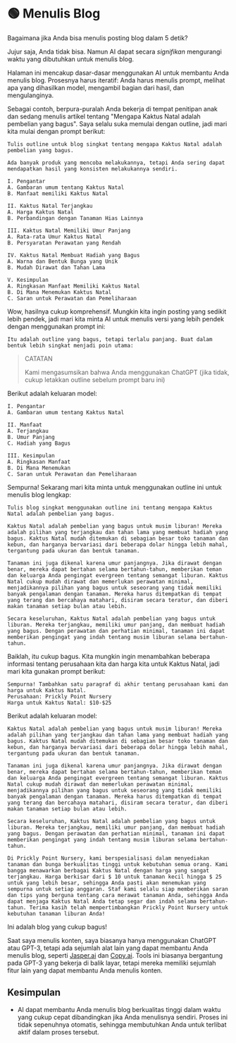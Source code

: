 # 🟢 Menulis Blog

Bagaimana jika Anda bisa menulis posting blog dalam 5 detik?

Jujur saja, Anda tidak bisa. Namun AI dapat secara *signifikan* mengurangi waktu yang dibutuhkan untuk menulis blog.

Halaman ini mencakup dasar-dasar menggunakan AI untuk membantu Anda menulis blog. Prosesnya harus iteratif: Anda harus menulis prompt, melihat apa yang dihasilkan model, mengambil bagian dari hasil, dan mengulanginya.

Sebagai contoh, berpura-puralah Anda bekerja di tempat penitipan anak dan sedang menulis artikel tentang "Mengapa Kaktus Natal adalah pembelian yang bagus". Saya selalu suka memulai dengan outline, jadi mari kita mulai dengan prompt berikut:

```
Tulis outline untuk blog singkat tentang mengapa Kaktus Natal adalah pembelian yang bagus.

Ada banyak produk yang mencoba melakukannya, tetapi Anda sering dapat mendapatkan hasil yang konsisten melakukannya sendiri.

I. Pengantar
A. Gambaran umum tentang Kaktus Natal
B. Manfaat memiliki Kaktus Natal

II. Kaktus Natal Terjangkau
A. Harga Kaktus Natal
B. Perbandingan dengan Tanaman Hias Lainnya

III. Kaktus Natal Memiliki Umur Panjang
A. Rata-rata Umur Kaktus Natal
B. Persyaratan Perawatan yang Rendah

IV. Kaktus Natal Membuat Hadiah yang Bagus
A. Warna dan Bentuk Bunga yang Unik
B. Mudah Dirawat dan Tahan Lama

V. Kesimpulan
A. Ringkasan Manfaat Memiliki Kaktus Natal
B. Di Mana Menemukan Kaktus Natal
C. Saran untuk Perawatan dan Pemeliharaan
```

Wow, hasilnya cukup komprehensif. Mungkin kita ingin posting yang sedikit lebih pendek, jadi mari kita minta AI untuk menulis versi yang lebih pendek dengan menggunakan prompt ini:

```
Itu adalah outline yang bagus, tetapi terlalu panjang. Buat dalam bentuk lebih singkat menjadi poin utama:
```

> CATATAN
> 
> 
> Kami mengasumsikan bahwa Anda menggunakan ChatGPT (jika tidak, cukup letakkan outline sebelum prompt baru ini)
> 

Berikut adalah keluaran model:

```
I. Pengantar
A. Gambaran umum tentang Kaktus Natal

II. Manfaat
A. Terjangkau
B. Umur Panjang
C. Hadiah yang Bagus

III. Kesimpulan
A. Ringkasan Manfaat
B. Di Mana Menemukan
C. Saran untuk Perawatan dan Pemeliharaan
```

Sempurna! Sekarang mari kita minta untuk menggunakan outline ini untuk menulis blog lengkap:

```
Tulis blog singkat menggunakan outline ini tentang mengapa Kaktus Natal adalah pembelian yang bagus.

Kaktus Natal adalah pembelian yang bagus untuk musim liburan! Mereka adalah pilihan yang terjangkau dan tahan lama yang membuat hadiah yang bagus. Kaktus Natal mudah ditemukan di sebagian besar toko tanaman dan kebun, dan harganya bervariasi dari beberapa dolar hingga lebih mahal, tergantung pada ukuran dan bentuk tanaman.

Tanaman ini juga dikenal karena umur panjangnya. Jika dirawat dengan benar, mereka dapat bertahan selama bertahun-tahun, memberikan teman dan keluarga Anda pengingat evergreen tentang semangat liburan. Kaktus Natal cukup mudah dirawat dan memerlukan perawatan minimal, menjadikannya pilihan yang bagus untuk seseorang yang tidak memiliki banyak pengalaman dengan tanaman. Mereka harus ditempatkan di tempat yang terang dan bercahaya matahari, disiram secara teratur, dan diberi makan tanaman setiap bulan atau lebih.

Secara keseluruhan, Kaktus Natal adalah pembelian yang bagus untuk liburan. Mereka terjangkau, memiliki umur panjang, dan membuat hadiah yang bagus. Dengan perawatan dan perhatian minimal, tanaman ini dapat memberikan pengingat yang indah tentang musim liburan selama bertahun-tahun.
```

Baiklah, itu cukup bagus. Kita mungkin ingin menambahkan beberapa informasi tentang perusahaan kita dan harga kita untuk Kaktus Natal, jadi mari kita gunakan prompt berikut:

```
Sempurna! Tambahkan satu paragraf di akhir tentang perusahaan kami dan harga untuk Kaktus Natal.
Perusahaan: Prickly Point Nursery
Harga untuk Kaktus Natal: $10-$25
```

Berikut adalah keluaran model:

```
Kaktus Natal adalah pembelian yang bagus untuk musim liburan! Mereka adalah pilihan yang terjangkau dan tahan lama yang membuat hadiah yang bagus. Kaktus Natal mudah ditemukan di sebagian besar toko tanaman dan kebun, dan harganya bervariasi dari beberapa dolar hingga lebih mahal, tergantung pada ukuran dan bentuk tanaman.

Tanaman ini juga dikenal karena umur panjangnya. Jika dirawat dengan benar, mereka dapat bertahan selama bertahun-tahun, memberikan teman dan keluarga Anda pengingat evergreen tentang semangat liburan. Kaktus Natal cukup mudah dirawat dan memerlukan perawatan minimal, menjadikannya pilihan yang bagus untuk seseorang yang tidak memiliki banyak pengalaman dengan tanaman. Mereka harus ditempatkan di tempat yang terang dan bercahaya matahari, disiram secara teratur, dan diberi makan tanaman setiap bulan atau lebih.

Secara keseluruhan, Kaktus Natal adalah pembelian yang bagus untuk liburan. Mereka terjangkau, memiliki umur panjang, dan membuat hadiah yang bagus. Dengan perawatan dan perhatian minimal, tanaman ini dapat memberikan pengingat yang indah tentang musim liburan selama bertahun-tahun.

Di Prickly Point Nursery, kami berspesialisasi dalam menyediakan tanaman dan bunga berkualitas tinggi untuk kebutuhan semua orang. Kami bangga menawarkan berbagai Kaktus Natal dengan harga yang sangat terjangkau. Harga berkisar dari $ 10 untuk tanaman kecil hingga $ 25 untuk yang lebih besar, sehingga Anda pasti akan menemukan yang sempurna untuk setiap anggaran. Staf kami selalu siap memberikan saran dan tips yang berguna tentang cara merawat tanaman Anda, sehingga Anda dapat menjaga Kaktus Natal Anda tetap segar dan indah selama bertahun-tahun. Terima kasih telah mempertimbangkan Prickly Point Nursery untuk kebutuhan tanaman liburan Anda!
```

Ini adalah blog yang cukup bagus!

Saat saya menulis konten, saya biasanya hanya menggunakan ChatGPT atau GPT-3, tetapi ada sejumlah alat lain yang dapat membantu Anda menulis blog, seperti [Jasper.ai](https://www.jasper.ai/) dan [Copy.ai](https://www.copy.ai/). Tools ini biasanya bergantung pada GPT-3 yang bekerja di balik layar, tetapi mereka memiliki sejumlah fitur lain yang dapat membantu Anda menulis konten.

## Kesimpulan

- AI dapat membantu Anda menulis blog berkualitas tinggi dalam waktu yang cukup cepat dibandingkan jika Anda menulisnya sendiri. Proses ini tidak sepenuhnya otomatis, sehingga membutuhkan Anda untuk terlibat aktif dalam proses tersebut.
